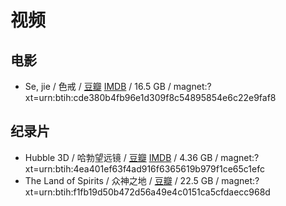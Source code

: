 # 视频

## 电影

- Se, jie / 色戒 / [豆瓣](https://movie.douban.com/subject/1828115/) [IMDB](https://www.imdb.com/title/tt0808357/) / 16.5 GB / magnet:?xt=urn:btih:cde380b4fb96e1d309f8c54895854e6c22e9faf8

## 纪录片

- Hubble 3D / 哈勃望远镜 / [豆瓣](https://movie.douban.com/subject/3725324/) [IMDB](https://www.imdb.com/title/tt1433813/) / 4.36 GB / magnet:?xt=urn:btih:4ea401ef63f4ad916f6365619b979f1ce65c1efc
- The Land of Spirits / 众神之地 / [豆瓣](https://movie.douban.com/subject/35136799/) / 22.5 GB / magnet:?xt=urn:btih:f1fb19d50b472d56a49e4c0151ca5cfdaecc968d

